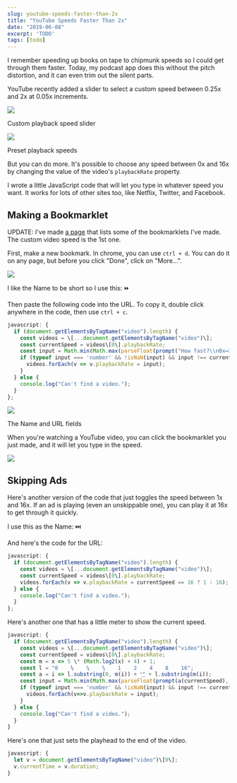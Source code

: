 ```yaml
---
slug: youtube-speeds-faster-than-2x
title: "YouTube Speeds Faster Than 2x"
date: "2019-06-08"
excerpt: 'TODO'
tags: [todo]
---
```


I remember speeding up books on tape to chipmunk speeds so I could get through them faster. Today, my podcast app does this without the pitch distortion, and it can even trim out the silent parts.

YouTube recently added a slider to select a custom speed between 0.25x and 2x at 0.05x increments.

![](images/slider-1.png)

Custom playback speed slider

![](images/speed-settings-copy-1.png)

Preset playback speeds

But you can do more. It's possible to choose any speed between 0x and 16x by changing the value of the video's `playbackRate` property.

I wrote a little JavaScript code that will let you type in whatever speed you want. It works for lots of other sites too, like Netflix, Twitter, and Facebook.

## Making a Bookmarklet

UPDATE: I've made [a page](https://ihtfy.github.io/JavaScript-Bookmarklets/) that lists some of the bookmarklets I've made. The custom video speed is the 1st one.

First, make a new bookmark. In chrome, you can use `ctrl + d`. You can do it on any page, but before you click "Done", click on "More...".

![](images/bookmark-2.png)

I like the Name to be short so I use this: ⏩

Then paste the following code into the URL. To copy it, double click anywhere in the code, then use `ctrl + c`.

```javascript
javascript: {
  if (document.getElementsByTagName("video").length) {
    const videos = \[...document.getElementsByTagName("video")\];
    const currentSpeed = videos\[0\].playbackRate;
    const input = Math.min(Math.max(parseFloat(prompt("How fast?\\n0x⟷16.0x", currentSpeed)), 0), 16);
    if (typeof input === 'number' && !isNaN(input) && input !== currentSpeed) {
      videos.forEach(v => v.playbackRate = input);
    }
  } else {
    console.log("Can't find a video.");
  }
};
```

![](images/save-1.png)

The Name and URL fields

When you're watching a YouTube video, you can click the bookmarklet you just made, and it will let you type in the speed.

![](images/use-1.png)

## Skipping Ads

Here's another version of the code that just toggles the speed between 1x and 16x. If an ad is playing (even an unskippable one), you can play it at 16x to get through it quickly.

I use this as the Name: ⏭️

And here's the code for the URL:

```javascript
javascript: {
  if (document.getElementsByTagName("video").length) {
    const videos = \[...document.getElementsByTagName("video")\];
    const currentSpeed = videos\[0\].playbackRate;
    videos.forEach(v => v.playbackRate = currentSpeed == 16 ? 1 : 16);
  } else {
    console.log("Can't find a video.");
  }
};
```

Here's another one that has a little meter to show the current speed.

```javascript
javascript: {
  if (document.getElementsByTagName("video").length) {
    const videos = \[...document.getElementsByTagName("video")\];
    const currentSpeed = videos\[0\].playbackRate;
    const m = x => 5 \* (Math.log2(x) + 4) + 1;
    const l = "0    ⅛    ¼    ½    1    2    4    8    16";
    const a = i => l.substring(0, m(i)) + "͟" + l.substring(m(i));
    const input = Math.min(Math.max(parseFloat(prompt(a(currentSpeed), currentSpeed)), 0), 16);
    if (typeof input === 'number' && !isNaN(input) && input !== currentSpeed) {
      videos.forEach(v=>v.playbackRate = input);
    }
  } else {
    console.log("Can't find a video.");
  }
}
```

Here's one that just sets the playhead to the end of the video.

```javascript
javascript: {
  let v = document.getElementsByTagName("video")\[0\];
  v.currentTime = v.duration;
}
```